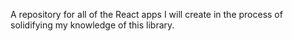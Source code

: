 A repository for all of the React apps I will create in the process of solidifying my knowledge of this library.
